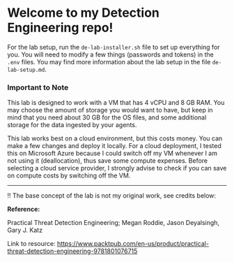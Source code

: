 # Welcome to my Detection Engineering repo!

For the lab setup, run the `de-lab-installer.sh` file to set up everything for you. You will need to modify a few things (passwords and tokens) in the `.env` files. You may find more information about the lab setup in the file `de-lab-setup.md`.

### Important to Note

This lab is designed to work with a VM that has 4 vCPU and 8 GB RAM. You may choose the amount of storage you would want to have, but keep in mind that you need about 30 GB for the OS files, and some additional storage for the data ingested by your agents.

This lab works best on a cloud environment, but this costs money. You can make a few changes and deploy it locally. For a cloud deployment, I tested this on Microsoft Azure because I could switch off my VM whenever I am not using it (deallocation), thus save some compute expenses. Before selecting a cloud service provider, I strongly advise to check if you can save on compute costs by switching off the VM.

---

:bangbang: The base concept of the lab is not my original work, see credits below:

**Reference:**

Practical Threat Detection Engineering; Megan Roddie, Jason Deyalsingh, Gary J. Katz

Link to resource: https://www.packtpub.com/en-us/product/practical-threat-detection-engineering-9781801076715